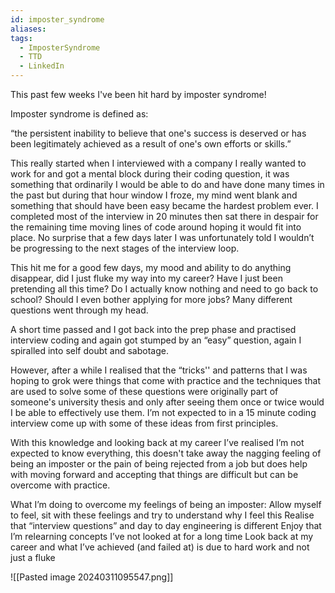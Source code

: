 ```yaml
---
id: imposter_syndrome
aliases: 
tags:
  - ImposterSyndrome
  - TTD
  - LinkedIn
---
```


This past few weeks I've been hit hard by imposter syndrome!

Imposter syndrome is defined as:


“the persistent inability to believe that one's success is deserved or has been legitimately achieved as a result of one's own efforts or skills.”

This really started when I interviewed with a company I really wanted to work for and got a mental block during their coding question, it was something that ordinarily I would be able to do and have done many times in the past but during that hour window I froze, my mind went blank and something that should have been easy became the hardest problem ever. I completed most of the interview in 20 minutes then sat there in despair for the remaining time moving lines of code around hoping it would fit into place. No surprise that a few days later I was unfortunately told I wouldn’t be progressing to the next stages of the interview loop.

This hit me for a good few days, my mood and ability to do anything disappear, did I just fluke my way into my career? Have I just been pretending all this time? Do I actually know nothing and need to go back to school? Should I even bother applying for more jobs? Many different questions went through my head.

A short time passed and I got back into the prep phase and practised interview coding and again got stumped by an “easy” question, again I spiralled into self doubt and sabotage.

However, after a while I realised that the “tricks'' and patterns that I was hoping to grok were things that come with practice and the techniques that are used to solve some of these questions were originally part of someone's university thesis and only after seeing them once or twice would I be able to effectively use them. I’m not expected to in a 15 minute coding interview come up with some of these ideas from first principles.

With this knowledge and looking back at my career I’ve realised I’m not expected to know everything, this doesn't take away the nagging feeling of being an imposter or the pain of being rejected from a job but does help with moving forward and accepting that things are difficult but can be overcome with practice.

What I’m doing to overcome my feelings of being an imposter:
Allow myself to feel, sit with these feelings and try to understand why I feel this
Realise that “interview questions” and day to day engineering is different
Enjoy that I’m relearning concepts I’ve not looked at for a long time
Look back at my career and what I’ve achieved (and failed at) is due to hard work and not just a fluke

![[Pasted image 20240311095547.png]]
